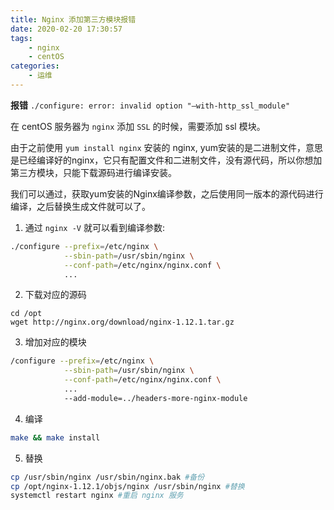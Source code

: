 ```yaml
---
title: Nginx 添加第三方模块报错
date: 2020-02-20 17:30:57
tags:
    - nginx
    - centOS
categories:
    - 运维
---
```

**报错** `./configure: error: invalid option "–with-http_ssl_module"`

在 centOS 服务器为 `nginx` 添加 `SSL` 的时候，需要添加 ssl 模块。

由于之前使用 `yum install nginx` 安装的 nginx, yum安装的是二进制文件，意思是已经编译好的nginx，它只有配置文件和二进制文件，没有源代码，所以你想加第三方模块，只能下载源码进行编译安装。

我们可以通过，获取yum安装的Nginx编译参数，之后使用同一版本的源代码进行编译，之后替换生成文件就可以了。

<!--more-->

1. 通过 `nginx -V` 就可以看到编译参数:

```bash
./configure --prefix=/etc/nginx \
            --sbin-path=/usr/sbin/nginx \
            --conf-path=/etc/nginx/nginx.conf \
            ...
```

2. 下载对应的源码
```bsah
cd /opt
wget http://nginx.org/download/nginx-1.12.1.tar.gz
```

3. 增加对应的模块
```bash
/configure --prefix=/etc/nginx \
            --sbin-path=/usr/sbin/nginx \
            --conf-path=/etc/nginx/nginx.conf \
            ...
            --add-module=../headers-more-nginx-module
```

4. 编译
```bash
make && make install
```

5. 替换
```bash
cp /usr/sbin/nginx /usr/sbin/nginx.bak #备份
cp /opt/nginx-1.12.1/objs/nginx /usr/sbin/nginx #替换
systemctl restart nginx #重启 nginx 服务
```